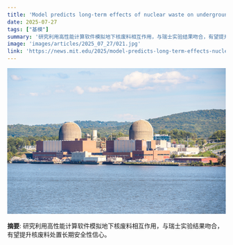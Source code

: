 ```yaml
---
title: 'Model predicts long-term effects of nuclear waste on underground disposal systems'
date: 2025-07-27
tags: ["基模"]
summary: '研究利用高性能计算软件模拟地下核废料相互作用，与瑞士实验结果吻合，有望提升核废料处置长期安全性信心。'
image: 'images/articles/2025_07_27/021.jpg'
link: 'https://news.mit.edu/2025/model-predicts-long-term-effects-nuclear-waste-underground-disposal-systems-0718'
---
```

![Model predicts long-term effects of nuclear waste on underground disposal systems](images/articles/2025_07_27/021.jpg)

**摘要**: 研究利用高性能计算软件模拟地下核废料相互作用，与瑞士实验结果吻合，有望提升核废料处置长期安全性信心。
